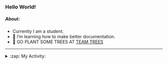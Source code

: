 ### Hello World!

##### About:
- Currently I am a student.
- 🌱 I’m learning how to make better documentation.
- 🌱 GO PLANT SOME TREES AT [TEAM TREES](https://teamtrees.org/)

---
<details>
  <summary>:zap: My Activity:</summary>
  
<!--START_SECTION:waka-->
![Code Time](http://img.shields.io/badge/Code%20Time-1%2C162%20hrs%2032%20mins-blue)

**I'm a Night 🦉** 

```text
🌞 Morning                1790 commits        ██░░░░░░░░░░░░░░░░░░░░░░░   09.92 % 
🌆 Daytime                6206 commits        █████████░░░░░░░░░░░░░░░░   34.41 % 
🌃 Evening                5138 commits        ███████░░░░░░░░░░░░░░░░░░   28.49 % 
🌙 Night                  4903 commits        ███████░░░░░░░░░░░░░░░░░░   27.18 % 
```
📅 **I'm Most Productive on Wednesday** 

```text
Monday                   2577 commits        ████░░░░░░░░░░░░░░░░░░░░░   14.29 % 
Tuesday                  2446 commits        ███░░░░░░░░░░░░░░░░░░░░░░   13.56 % 
Wednesday                4211 commits        ██████░░░░░░░░░░░░░░░░░░░   23.35 % 
Thursday                 2289 commits        ███░░░░░░░░░░░░░░░░░░░░░░   12.69 % 
Friday                   1865 commits        ███░░░░░░░░░░░░░░░░░░░░░░   10.34 % 
Saturday                 1584 commits        ██░░░░░░░░░░░░░░░░░░░░░░░   08.78 % 
Sunday                   3065 commits        ████░░░░░░░░░░░░░░░░░░░░░   16.99 % 
```


📊 **This Week I Spent My Time On** 

```text
🔥 Editors: 
IntelliJ                 3 hrs 20 mins       █████████████████████████   100.00 % 

🐱‍💻 Projects: 
intro                    3 hrs 19 mins       █████████████████████████   99.05 % 
Unknown Project          1 min               ░░░░░░░░░░░░░░░░░░░░░░░░░   00.64 % 
android-demo             0 secs              ░░░░░░░░░░░░░░░░░░░░░░░░░   00.30 % 
```


 Last Updated on 18/08/2023 06:10:00 UTC
<!--END_SECTION:waka-->
</details>
